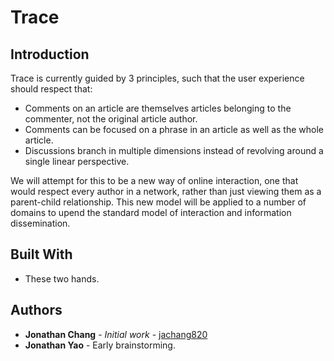 # Trace

## Introduction

Trace is currently guided by 3 principles, such that the user experience should respect that:
* Comments on an article are themselves articles belonging to the commenter, not the original article author.
* Comments can be focused on a phrase in an article as well as the whole article.
* Discussions branch in multiple dimensions instead of revolving around a single linear perspective.

We will attempt for this to be a new way of online interaction, one that would respect every author in a network, rather than just viewing them as a parent-child relationship. This new model will be applied to a number of domains to upend the standard model of interaction and information dissemination.

## Built With

* These two hands.

## Authors

* **Jonathan Chang** - *Initial work* - [jachang820](https://github.com/jachang820/)
* **Jonathan Yao** - Early brainstorming.

